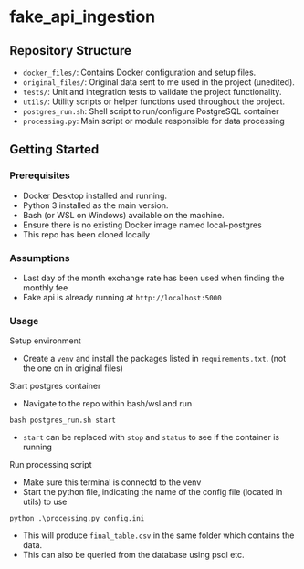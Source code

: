 # fake_api_ingestion

## Repository Structure
- `docker_files/`: Contains Docker configuration and setup files.
- `original_files/`: Original data sent to me used in the project (unedited).
- `tests/`: Unit and integration tests to validate the project functionality.
- `utils/`: Utility scripts or helper functions used throughout the project.
- `postgres_run.sh`: Shell script to run/configure PostgreSQL container
- `processing.py`: Main script or module responsible for data processing

## Getting Started

### Prerequisites
- Docker Desktop installed and running.
- Python 3 installed as the main version.
- Bash (or WSL on Windows) available on the machine.
- Ensure there is no existing Docker image named local-postgres
- This repo has been cloned locally

### Assumptions 
- Last day of the month exchange rate has been used when finding the monthly fee
- Fake api is already running at `http://localhost:5000`

### Usage
Setup environment
- Create a `venv` and install the packages listed in `requirements.txt`. (not the one on in original files)

Start postgres container
- Navigate to the repo within bash/wsl and run
```
bash postgres_run.sh start
```
- `start` can be replaced with `stop` and `status` to see if the container is running

Run processing script
- Make sure this terminal is connectd to the venv
- Start the python file, indicating the name of the config file (located in utils) to use
```
python .\processing.py config.ini
```
- This will produce `final_table.csv` in the same folder which contains the data.
- This can also be queried from the database using psql etc.
